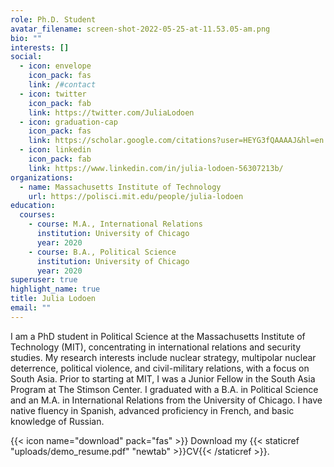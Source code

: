 ```yaml
---
role: Ph.D. Student
avatar_filename: screen-shot-2022-05-25-at-11.53.05-am.png
bio: ""
interests: []
social:
  - icon: envelope
    icon_pack: fas
    link: /#contact
  - icon: twitter
    icon_pack: fab
    link: https://twitter.com/JuliaLodoen
  - icon: graduation-cap
    icon_pack: fas
    link: https://scholar.google.com/citations?user=HEYG3fQAAAAJ&hl=en
  - icon: linkedin
    icon_pack: fab
    link: https://www.linkedin.com/in/julia-lodoen-56307213b/
organizations:
  - name: Massachusetts Institute of Technology
    url: https://polisci.mit.edu/people/julia-lodoen
education:
  courses:
    - course: M.A., International Relations
      institution: University of Chicago
      year: 2020
    - course: B.A., Political Science
      institution: University of Chicago
      year: 2020
superuser: true
highlight_name: true
title: Julia Lodoen
email: ""
---
```

I am a PhD student in Political Science at the Massachusetts Institute of Technology (MIT), concentrating in international relations and security studies. My research interests include nuclear strategy, multipolar nuclear deterrence, political violence, and civil-military relations, with a focus on South Asia. Prior to starting at MIT, I was a Junior Fellow in the South Asia Program at The Stimson Center. I graduated with a B.A. in Political Science and an M.A. in International Relations from the University of Chicago. I have native fluency in Spanish, advanced proficiency in French, and basic knowledge of Russian.

{{< icon name="download" pack="fas" >}} Download my {{< staticref "uploads/demo_resume.pdf" "newtab" >}}CV{{< /staticref >}}.
